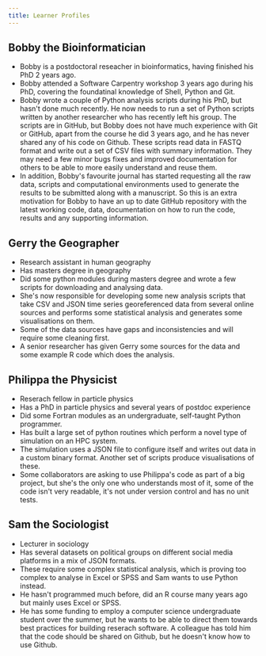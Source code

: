 ```yaml
---
title: Learner Profiles
---
```


## Bobby the Bioinformatician
* Bobby is a postdoctoral reseacher in bioinformatics, having finished his PhD 2 years ago.
* Bobby attended a Software Carpentry workshop 3 years ago during his PhD, covering the foundatinal knowledge of Shell, Python and Git. 
* Bobby wrote a couple of Python analysis scripts during his PhD, but hasn't done much recently. He now needs to run a set of Python scripts written by another researcher who has recently left his group. The scripts are in GitHub, but Bobby does not have much experience with Git or GitHub, apart from the course he did 3 years ago, and he has never shared any of his code on Github. These scripts read data in FASTQ format and write out a set of CSV files with summary information. They may need a few minor bugs fixes and improved documentation for others to be able to more easily understand and reuse them. 
* In addition, Bobby's favourite journal has started requesting all the raw data, scripts and computational environments used to generate the results to be submitted along with a manuscript. So this is an extra motivation for Bobby to have an up to date GitHub repository with the latest working code, data, documentation on how to run the code, results and any supporting information. 

## Gerry the Geographer
* Research assistant in human geography
* Has masters degree in geography
* Did some python modules during masters degree and wrote a few scripts for downloading and analysing data.
* She's now responsible for developing some new analysis scripts that take CSV and JSON time series georeferenced data from several online sources and performs some statistical analysis and generates some visualisations on them.
* Some of the data sources have gaps and inconsistencies and will require some cleaning first.
* A senior researcher has given Gerry some sources for the data and some example R code which does the analysis.  

## Philippa the Physicist
* Reserach fellow in particle physics
* Has a PhD in particle physics and several years of postdoc experience
* Did some Fortran modules as an undergraduate, self-taught Python programmer. 
* Has built a large set of python routines which perform a novel type of simulation on an HPC system.
* The simulation uses a JSON file to configure itself and writes out data in a custom binary format. Another set of scripts produce visualisations of these. 
* Some collaborators are asking to use Philippa's code as part of a big project, but she's the only one who understands most of it, some of the code isn't very readable, it's not under version control and has no unit tests. 

## Sam the Sociologist
* Lecturer in sociology
* Has several datasets on political groups on different social media platforms in a mix of JSON formats.
* These require some complex statistical analysis, which is proving too complex to analyse in Excel or SPSS and Sam wants to use Python instead.
* He hasn't programmed much before, did an R course many years ago but mainly uses Excel or SPSS.
* He has some funding to employ a computer science undergraduate student over the summer, but he wants to be able to direct them towards best practices for building reserach software. A colleague has told him that the code should be shared on Github, but he doesn't know how to use Github.
  
